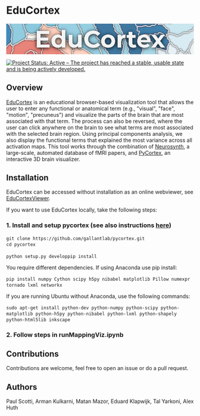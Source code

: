 # EduCortex
<img src="logo.png" align="center"/>

[![Project Status: Active – The project has reached a stable, usable state and is being actively developed.](https://www.repostatus.org/badges/latest/active.svg)](https://www.repostatus.org/#active)

## Overview

[EduCortex](https://paulscotti.github.io/educortex/) is an educational browser-based visualization tool that allows the user to enter any functional or anatomical term (e.g., "visual", "face", "motion", "precuneus") and visualize the parts of the brain that are most associated with that term. The process can also be reversed, where the user can click anywhere on the brain to see what terms are most associated with the selected brain region. Using principal components analysis, we also display the functional terms that explained the most variance across all activation maps. This tool works through the combination of [Neurosynth](http://neurosynth.org/), a large-scale, automated database of fMRI papers, and [PyCortex](https://gallantlab.github.io/), an interactive 3D brain visualizer.

## Installation

EduCortex can be accessed without installation as an online webviewer, see [EduCortexViewer](https://paulscotti.github.io/educortex/).

If you want to use EduCortex locally, take the following steps:

### 1. Install and setup pycortex (see also instructions [here](https://gallantlab.github.io/install.html))

```
git clone https://github.com/gallantlab/pycortex.git
cd pycortex

python setup.py developpip install
```
You require different dependencies. If using Anaconda use pip install:

```
pip install numpy Cython scipy h5py nibabel matplotlib Pillow numexpr tornado lxml networkx
```

If you are running Ubuntu without Anaconda, use the following commands:

```
sudo apt-get install python-dev python-numpy python-scipy python-matplotlib python-h5py python-nibabel python-lxml python-shapely python-html5lib inkscape
```

### 2. Follow steps in runMappingViz.ipynb

## Contributions
Contributions are welcome, feel free to open an issue or do a pull request. 

## Authors
Paul Scotti, Arman Kulkarni, Matan Mazor, Eduard Klapwijk, Tal Yarkoni, Alex Huth
